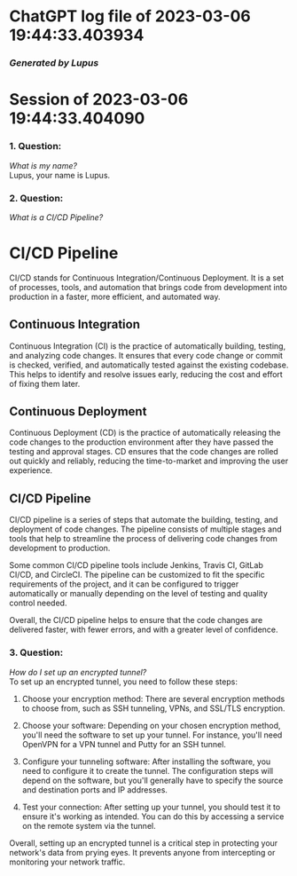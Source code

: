 
# ChatGPT log file of 2023-03-06 19:44:33.403934
### *Generated by Lupus*
# Session of 2023-03-06 19:44:33.404090
    
### 1. Question:  
*What is my name?*  
Lupus, your name is Lupus.  
### 2. Question:  
*What is a CI/CD Pipeline?*  
# CI/CD Pipeline

CI/CD stands for Continuous Integration/Continuous Deployment. It is a set of processes, tools, and automation that brings code from development into production in a faster, more efficient, and automated way.

## Continuous Integration

Continuous Integration (CI) is the practice of automatically building, testing, and analyzing code changes. It ensures that every code change or commit is checked, verified, and automatically tested against the existing codebase. This helps to identify and resolve issues early, reducing the cost and effort of fixing them later.

## Continuous Deployment

Continuous Deployment (CD) is the practice of automatically releasing the code changes to the production environment after they have passed the testing and approval stages. CD ensures that the code changes are rolled out quickly and reliably, reducing the time-to-market and improving the user experience.

## CI/CD Pipeline

CI/CD pipeline is a series of steps that automate the building, testing, and deployment of code changes. The pipeline consists of multiple stages and tools that help to streamline the process of delivering code changes from development to production. 

Some common CI/CD pipeline tools include Jenkins, Travis CI, GitLab CI/CD, and CircleCI. The pipeline can be customized to fit the specific requirements of the project, and it can be configured to trigger automatically or manually depending on the level of testing and quality control needed. 

Overall, the CI/CD pipeline helps to ensure that the code changes are delivered faster, with fewer errors, and with a greater level of confidence.  
### 3. Question:  
*How do I set up an encrypted tunnel?*  
To set up an encrypted tunnel, you need to follow these steps:

1. Choose your encryption method: There are several encryption methods to choose from, such as SSH tunneling, VPNs, and SSL/TLS encryption.

2. Choose your software: Depending on your chosen encryption method, you'll need the software to set up your tunnel. For instance, you'll need OpenVPN for a VPN tunnel and Putty for an SSH tunnel.

3. Configure your tunneling software: After installing the software, you need to configure it to create the tunnel. The configuration steps will depend on the software, but you'll generally have to specify the source and destination ports and IP addresses.

4. Test your connection: After setting up your tunnel, you should test it to ensure it's working as intended. You can do this by accessing a service on the remote system via the tunnel.

Overall, setting up an encrypted tunnel is a critical step in protecting your network's data from prying eyes. It prevents anyone from intercepting or monitoring your network traffic.
